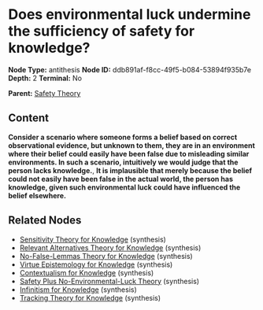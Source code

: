 # Does environmental luck undermine the sufficiency of safety for knowledge?

**Node Type:** antithesis
**Node ID:** ddb891af-f8cc-49f5-b084-53894f935b7e
**Depth:** 2
**Terminal:** No

**Parent:** [Safety Theory](safety-theory.md)

## Content

**Consider a scenario where someone forms a belief based on correct observational evidence, but unknown to them, they are in an environment where their belief could easily have been false due to misleading similar environments. In such a scenario, intuitively we would judge that the person lacks knowledge.**, **It is implausible that merely because the belief could not easily have been false in the actual world, the person has knowledge, given such environmental luck could have influenced the belief elsewhere.**

## Related Nodes

- [Sensitivity Theory for Knowledge](sensitivity-theory-for-knowledge.md) (synthesis)
- [Relevant Alternatives Theory for Knowledge](relevant-alternatives-theory-for-knowledge.md) (synthesis)
- [No-False-Lemmas Theory for Knowledge](no-false-lemmas-theory-for-knowledge.md) (synthesis)
- [Virtue Epistemology for Knowledge](virtue-epistemology-for-knowledge.md) (synthesis)
- [Contextualism for Knowledge](contextualism-for-knowledge.md) (synthesis)
- [Safety Plus No-Environmental-Luck Theory](safety-plus-no-environmental-luck-theory.md) (synthesis)
- [Infinitism for Knowledge](infinitism-for-knowledge.md) (synthesis)
- [Tracking Theory for Knowledge](tracking-theory-for-knowledge.md) (synthesis)
